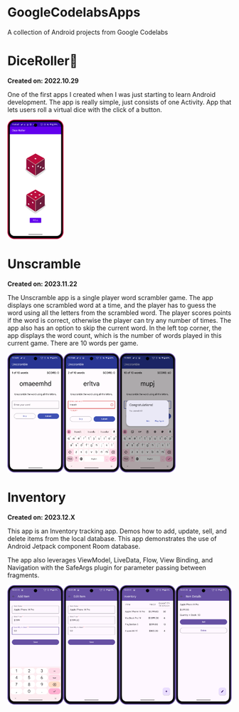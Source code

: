# GoogleCodelabsApps

A collection of Android projects from Google Codelabs

# DiceRoller🎲

**Created on: 2022.10.29**

One of the first apps I created when I was just starting to learn Android development. The app is
really simple, just consists of one Activity.
App that lets users roll a virtual dice with the click of a button.
<div style="display: flex; overflow-x: auto;">
    <img src="assets/DiceRoller.png" alt="Dice Roller" style="width: 25%; height: 25%;" />
</div>

# Unscramble

**Created on: 2023.11.22**

The Unscramble app is a single player word scrambler game. The app displays one scrambled word at a time, and the player
has to guess the word using all the letters from the scrambled word. The player scores points if the word is correct,
otherwise the player can try any number of times. The app also has an option to skip the current word. In the left top
corner, the app displays the word count, which is the number of words played in this current game. There are 10 words
per game.

<div style="display: flex; overflow-x: auto;">
  <img src="assets/Unscramble1.png" alt="Unscramble 1" style="width: 25%; height: 25%;" />
  <img src="assets/Unscramble2.png" alt="Unscramble 2" style="width: 25%; height: 25%;" />
  <img src="assets/Unscramble3.png" alt="Unscramble 3" style="width: 25%; height: 25%;" />
</div>

# Inventory

**Created on: 2023.12.X**

This app is an Inventory tracking app. Demos how to add, update, sell, and delete items from the local database. This
app demonstrates the use of Android Jetpack component Room database.

The app also leverages ViewModel, LiveData, Flow, View Binding, and Navigation with the SafeArgs plugin for parameter
passing between fragments.

<div style="display: flex; overflow-x: auto;">
  <img src="assets/Inventory1.png" alt="Inventory 1" style="width: 25%; height: 25%;" />
  <img src="assets/Inventory2.png" alt="Inventory 2" style="width: 25%; height: 25%;" />
  <img src="assets/Inventory3.png" alt="Inventory 3" style="width: 25%; height: 25%;" />
  <img src="assets/Inventory4.png" alt="Inventory 4" style="width: 25%; height: 25%;" />
</div>



